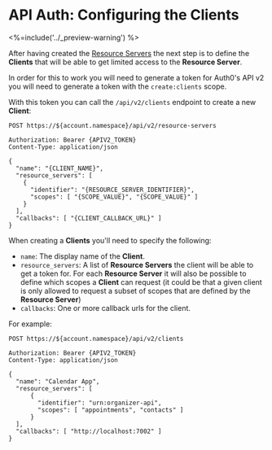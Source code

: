 # API Auth: Configuring the Clients
<%=include('../_preview-warning') %>

After having created the [Resource Servers](/api-auth/config/resource-servers) the next step is to define the **Clients** that will be able to get limited access to the **Resource Server**.

In order for this to work you will need to generate a token for Auth0's API v2 you will need to generate a token with the `create:clients` scope.

With this token you can call the `/api/v2/clients` endpoint to create a new **Client**:

```text
POST https://${account.namespace}/api/v2/resource-servers

Authorization: Bearer {APIV2_TOKEN}
Content-Type: application/json

{
  "name": "{CLIENT_NAME}",
  "resource_servers": [
    {
      "identifier": "{RESOURCE_SERVER_IDENTIFIER}",
      "scopes": [ "{SCOPE_VALUE}", "{SCOPE_VALUE}" ]
    }
  ],
  "callbacks": [ "{CLIENT_CALLBACK_URL}" ]
}
```

When creating a **Clients** you'll need to specify the following:

 - `name`: The display name of the **Client**.
 - `resource_servers`: A list of **Resource Servers** the client will be able to get a token for. For each **Resource Server** it will also be possible to define which scopes a **Client** can request (it could be that a given client is only allowed to request a subset of scopes that are defined by the **Resource Server**)
 - `callbacks`: One or more callback urls for the client.

For example:

```text
POST https://${account.namespace}/api/v2/clients

Authorization: Bearer {APIV2_TOKEN}
Content-Type: application/json

{
  "name": "Calendar App",
  "resource_servers": [
      {
        "identifier": "urn:organizer-api",
        "scopes": [ "appointments", "contacts" ]
      }
  ],
  "callbacks": [ "http://localhost:7002" ]
}
```

